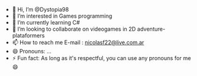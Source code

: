 - 👋 Hi, I’m @Dystopia98
- 👀 I’m interested in Games programming
- 🌱 I’m currently learning C#
- 💞️ I’m looking to collaborate on videogames in 2D adventure- plataformers
- 📫 How to reach me E-mail : nicolasf22@live.com.ar
- 😄 Pronouns: ...
- ⚡ Fun fact: As long as it's respectful, you can use any pronouns for me 😄

<!---
Dystopia98/Dystopia98 is a ✨ special ✨ repository because its `README.md` (this file) appears on your GitHub profile.
You can click the Preview link to take a look at your changes.
--->
